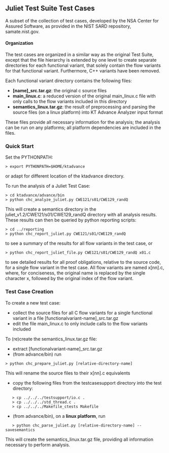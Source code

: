 ## Juliet Test Suite Test Cases

A subset of the collection of test cases, developed by the NSA Center for
Assured Software, as provided in the NIST SARD repository, samate.nist.gov.

#### Organization
The test cases are organized in a similar way as the original Test Suite,
except that the file hierarchy is extended by one level to create separate
directories for each functional variant, that solely contain the flow
variants for that functional variant. Furthermore, C++ variants have been
removed.

Each functional variant directory contains the following files:
- **[name]_src.tar.gz**: the original c source files
- **main_linux.c**: a reduced version of the original main_linux.c file with
     only calls to the flow variants included in this directory
- **semantics_linux.tar.gz**: the result of preprocessing and parsing the
     source files (on a linux platform) into KT Advance Analyzer input format
     
These files provide all necessary information for the analysis; the analysis
can be run on any platforms; all platform dependencies are included in the files.

### Quick Start
Set the PYTHONPATH:
```
> export PYTHONPATH=$HOME/ktadvance
```
or adapt for different location of the ktadvance directory.

To run the analysis of a Juliet Test Case:
```
> cd ktadvance/advance/bin
> python chc_analyze_juliet.py CWE121/s01/CWE129_randQ
```
This will create a semantics directory in the juliet_v1.2/CWE121/s01/CWE129_randQ
directory with all analysis results. These results can then be queried by python
reporting scripts:
```
> cd ../reporting
> python chc_report_juliet.py CWE121/s01/CWE129_randQ
```
to see a summary of the results for all flow variants in the test case, or
```
> python chc_report_juliet_file.py CWE121/s01/CWE129_randQ x01.c
```
to see detailed results for all proof obligations, relative to the source code,
for a single flow variant in the test case. All flow variants are named x[nn].c,
where, for conciseness, the original name is replaced by the single character x,
followed by the original index of the flow variant.

### Test Case Creation
To create a new test case:
- collect the source files for all C flow variants for a single functional variant
     in a file [functionalvariant-name]_src.tar.gz
- edit the file main_linux.c to only include calls to the flow variants included

To (re)create the semantics_linux.tar.gz file:
- extract [functionalvariant-name]_src.tar.gz
- (from advance/bin) run
```
> python chc_prepare_juliet.py [relative-directory-name]
```
   This will rename the source files to their x[nn].c equivalents
- copy the following files from the testcasesupport directory into the test directory:
```
   > cp ../../../testsupport/io.c .
   > cp ../../../std_thread.c .
   > cp ../../../Makefile_ctests Makefile
```
- (from advance/bin), on a **linux platform**, run
```
   > python chc_parse_juliet.py [relative-directory-name] --savesemantics
```
This will create the semantics_linux.tar.gz file, providing all information
necessary to perform analysis.
